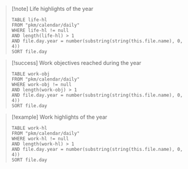 ---
---

> [!note] Life highlights of the year
> ```dataview
> TABLE life-hl
> FROM "pkm/calendar/daily"
> WHERE life-hl != null
> AND length(life-hl) > 1 
> AND file.day.year = number(substring(string(this.file.name), 0, 4))
> SORT file.day
> ```

> [!success] Work objectives reached during the year
> ```dataview
> TABLE work-obj
> FROM "pkm/calendar/daily"
> WHERE work-obj != null
> AND length(work-obj) > 1 
> AND file.day.year = number(substring(string(this.file.name), 0, 4))
> SORT file.day
> ```

> [!example] Work highlights of the year
> ```dataview
> TABLE work-hl
> FROM "pkm/calendar/daily"
> WHERE work-hl != null
> AND length(work-hl) > 1 
> AND file.day.year = number(substring(string(this.file.name), 0, 4))
> SORT file.day
> ```

